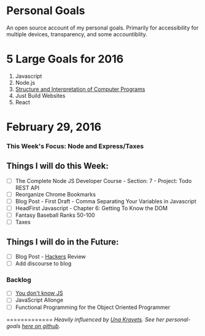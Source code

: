 # Personal Goals

An open source account of my personal goals. Primarily for accessibility for multiple devices, transparency, and some accountiblity.

# 5 Large Goals for 2016

1. Javascript
2. Node.js
3. [Structure and Interpretation of Computer Programs](https://mitpress.mit.edu/sicp/)
4. Just Build Websites
5. React

# February 29, 2016 

### This Week's Focus: Node and Express/Taxes


## Things I will do this Week:

- [ ] The Complete Node JS Developer Course - Section: 7 - Project: Todo REST API
- [ ] Reorganize Chrome Bookmarks
- [ ] Blog Post - First Draft - Comma Separating Your Variables in Javascript
- [ ] HeadFirst Javascript - Chapter 6: Getting To Know the DOM
- [ ] Fantasy Baseball Ranks 50-100
- [ ] Taxes

## Things I will do in the Future: 

- [ ] Blog Post -
[Hackers](http://www.amazon.com/Hackers-Computer-Revolution-Anniversary-Edition/dp/1449388396) Review
- [ ] Add discourse to blog

### Backlog

- [ ] [You don't know JS](https://github.com/getify/You-Dont-Know-JS)
- [ ] JavaScript Allonge 
- [ ] Functional Programming for the Object Oriented Programmer

=============
*Heavily influenced by [Una Kravets](http://unakravets.com/). See her personal-goals [here on github](https://github.com/una/personal-goals).*
